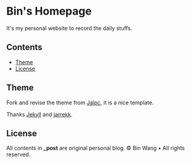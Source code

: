 # Bin's Homepage
It's my personal website to record the daily stuffs.

## Contents
- [Theme](#theme)
- [License](#license)

## Theme
Fork and revise the theme from [Jalpc](https://github.com/jarrekk/Jalpc), it is a nice template.

Thanks [Jekyll](https://github.com/jekyll/jekyll) and [jarrekk](https://github.com/jarrekk).

## License
All contents in **\_post** are original personal blog.
&copy; Bin Wang &bull; All rights reserved.
